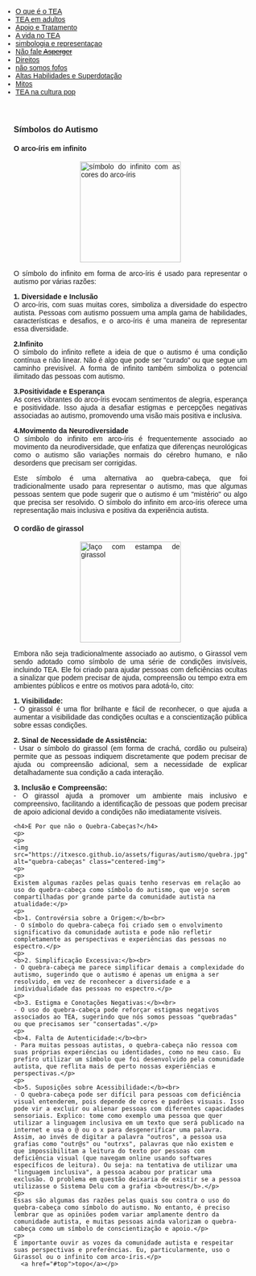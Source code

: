 
<html lang="pt-BR">
<head>
    <meta charset="UTF-8">
    <meta name="viewport" content="width=device-width, initial-scale=1.0">
    <title>Menu de Navegação</title>
    <style>
        body {
            font-family: Arial, sans-serif;
        }
        .menu {
            background-color: #333;
            overflow: hidden;
        }
        .menu a {
            float: left;
            display: block;
            color: white;
            text-align: center;
            padding: 14px 16px;
            text-decoration: none;
        }
        .menu a:hover {
            background-color: #ddd;
            color: black;
        }
        .content {
            padding: 20px;
        }
        p {
            text-align: justify;
        }
        .centered-img {
            display: block;
            margin-left: auto;
            margin-right: auto;
            height: 200px;
            width: auto;
        }
    </style>
</head>
<body>
<div class="navbar">
  <div class="navbar-inner">
      <ul class="nav">
      <li><a href= "/pages/autismo/autismo.html">O que é o TEA</a></li>
      <li><a href= "/pages/autismo/teadultos.html">TEA em adultos</a></li>
      <li><a href= "/pages/autismo/apoioetratamento.html">Apoio e Tratamento</a></li>
        <li><a href= "/pages/autismo/vidanotea.html">A vida no TEA</a></li>
        <li><a href= "/pages/autismo/identificadao.html">simbologia e representaçao</a></li>
        <li><a href= "/pages/autismo/asperger.html">Não fale <del>Asperger</del></a></li>
        <li><a href= "/pages/autismo/direitos.html">Direitos</a></li>
        <li><a href= "/pages/autismo/fofos.html">não somos fofos</a></li>
        <li><a href= "/pages/autismo/habilidades.html">Altas Habilidades e Superdotação</a></li>
        <li><a href= "/pages/autismo/mitos.html">Mitos</a></li>
          <li><a href= "/pages/autismo/namidia.html">TEA na cultura pop</a></li>
      </ul>
  </div>
</div>
<p>
<p>
<div class="content">
<p>
    <h3 id="identificacao">Símbolos do Autismo</h3>
<p>
<h4> O arco-íris em infinito</h4>
<p>
<p>
<img src="https://itxesco.github.io/assets/figuras/autismo/infinito.jpg" alt="símbolo do infinito com as cores do arco-íris" class="centered-img">
<p>
<p>
O símbolo do infinito em forma de arco-íris é usado para representar o autismo por várias razões:
<p>
<b>1. Diversidade e Inclusão</b><br>
 O arco-íris, com suas muitas cores, simboliza a diversidade do espectro autista. Pessoas com autismo possuem uma ampla gama de habilidades, características e desafios, e o arco-íris é uma maneira de representar essa diversidade.
<p>
<b>2.Infinito</b><br>
O símbolo do infinito reflete a ideia de que o autismo é uma condição contínua e não linear. Não é algo que pode ser "curado" ou que segue um caminho previsível. A forma de infinito também simboliza o potencial ilimitado das pessoas com autismo.
<p>
<b>3.Positividade e Esperança</b><br>
 As cores vibrantes do arco-íris evocam sentimentos de alegria, esperança e positividade. Isso ajuda a desafiar estigmas e percepções negativas associadas ao autismo, promovendo uma visão mais positiva e inclusiva.
<p>
<b>4.Movimento da Neurodiversidade</b><br>
 O símbolo do infinito em arco-íris é frequentemente associado ao movimento da neurodiversidade, que enfatiza que diferenças neurológicas como o autismo são variações normais do cérebro humano, e não desordens que precisam ser corrigidas.
<p>
Este símbolo é uma alternativa ao quebra-cabeça, que foi tradicionalmente usado para representar o autismo, mas que algumas pessoas sentem que pode sugerir que o autismo é um "mistério" ou algo que precisa ser resolvido. O símbolo do infinito em arco-íris oferece uma representação mais inclusiva e positiva da experiência autista.
<p>
<p>
<p>
    <h4> O cordão de girassol </h4>
    <p>
    <p>
    <img src="https://itxesco.github.io/assets/figuras/autismo/tea_adulto.jpg" alt="laço com estampa de girassol" class="centered-img">
    <p>
    <p>
    Embora não seja tradicionalmente associado ao autismo, o Girassol vem sendo adotado como símbolo de uma série de condições invisíveis, incluindo TEA. Ele foi criado para ajudar pessoas com deficiências ocultas a sinalizar que podem precisar de ajuda, compreensão ou tempo extra em ambientes públicos e entre os motivos para adotá-lo, cito:</p>
    <p>
    <b>1. Visibilidade:</b><br>
    - O girassol é uma flor brilhante e fácil de reconhecer, o que ajuda a aumentar a visibilidade das condições ocultas e a conscientização pública sobre essas condições.</p>
    <p><b>2. Sinal de Necessidade de Assistência:</b><br>
    - Usar o símbolo do girassol (em forma de crachá, cordão ou pulseira) permite que as pessoas indiquem discretamente que podem precisar de ajuda ou compreensão adicional, sem a necessidade de explicar detalhadamente sua condição a cada interação.</p>
    <p>
    <b>3. Inclusão e Compreensão:</b><br>
    - O girassol ajuda a promover um ambiente mais inclusivo e compreensivo, facilitando a identificação de pessoas que podem precisar de apoio adicional devido a condições não imediatamente visíveis.</p>
<p>

    <h4>E Por que não o Quebra-Cabeças?</h4>
    <p>
    <p>
    <img src="https://itxesco.github.io/assets/figuras/autismo/quebra.jpg" alt="quebra-cabeças" class="centered-img">
    <p>
    <p>
    Existem algumas razões pelas quais tenho reservas em relação ao uso do quebra-cabeça como símbolo do autismo, que vejo serem compartilhadas por grande parte da comunidade autista na atualidade:</p>
    <p>
    <b>1. Controvérsia sobre a Origem:</b><br>
    - O símbolo do quebra-cabeça foi criado sem o envolvimento significativo da comunidade autista e pode não refletir completamente as perspectivas e experiências das pessoas no espectro.</p>
    <p>
    <b>2. Simplificação Excessiva:</b><br>
    - O quebra-cabeça me parece simplificar demais a complexidade do autismo, sugerindo que o autismo é apenas um enigma a ser resolvido, em vez de reconhecer a diversidade e a individualidade das pessoas no espectro.</p>
    <p>
    <b>3. Estigma e Conotações Negativas:</b><br>
    - O uso do quebra-cabeça pode reforçar estigmas negativos associados ao TEA, sugerindo que nós somos pessoas "quebradas" ou que precisamos ser "consertadas".</p>
    <p>
    <b>4. Falta de Autenticidade:</b><br>
    - Para muitas pessoas autistas, o quebra-cabeça não ressoa com suas próprias experiências ou identidades, como no meu caso. Eu prefiro utilizar um símbolo que foi desenvolvido pela comunidade autista, que reflita mais de perto nossas experiências e perspectivas.</p>
    <p>
    <b>5. Suposições sobre Acessibilidade:</b><br>
    - O quebra-cabeça pode ser difícil para pessoas com deficiência visual entenderem, pois depende de cores e padrões visuais. Isso pode vir a excluir ou alienar pessoas com diferentes capacidades sensoriais. Explico: tome como exemplo uma pessoa que quer utilizar a linguagem inclusiva em um texto que será publicado na internet e usa o @ ou o x para desgenerificar uma palavra. Assim, ao invés de digitar a palavra "outros", a pessoa usa grafias como "outr@s" ou "outrxs", palavras que não existem e que impossibilitam a leitura do texto por pessoas com deficiência visual (que navegam online usando softwares específicos de leitura). Ou seja: na tentativa de utilizar uma "linguagem inclusiva", a pessoa acabou por praticar uma exclusão. O problema em questão deixaria de existir se a pessoa utilizasse o Sistema Delu com a grafia <b>outres</b>.</p>
    <p>
    Essas são algumas das razões pelas quais sou contra o uso do quebra-cabeça como símbolo do autismo. No entanto, é preciso lembrar que as opiniões podem variar amplamente dentro da comunidade autista, e muitas pessoas ainda valorizam o quebra-cabeça como um símbolo de conscientização e apoio.</p>
    <p>
    É importante ouvir as vozes da comunidade autista e respeitar suas perspectivas e preferências. Eu, particularmente, uso o Girassol ou o infinito com arco-íris.</p>
      <a href="#top">topo</a></p>
